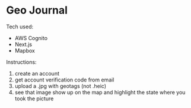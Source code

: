 # Geo Journal

Tech used:

- AWS Cognito
- Next.js
- Mapbox

Instructions:

1. create an account
2. get account verification code from email
3. upload a .jpg with geotags (not .heic)
4. see that image show up on the map and highlight the state where you took the picture

